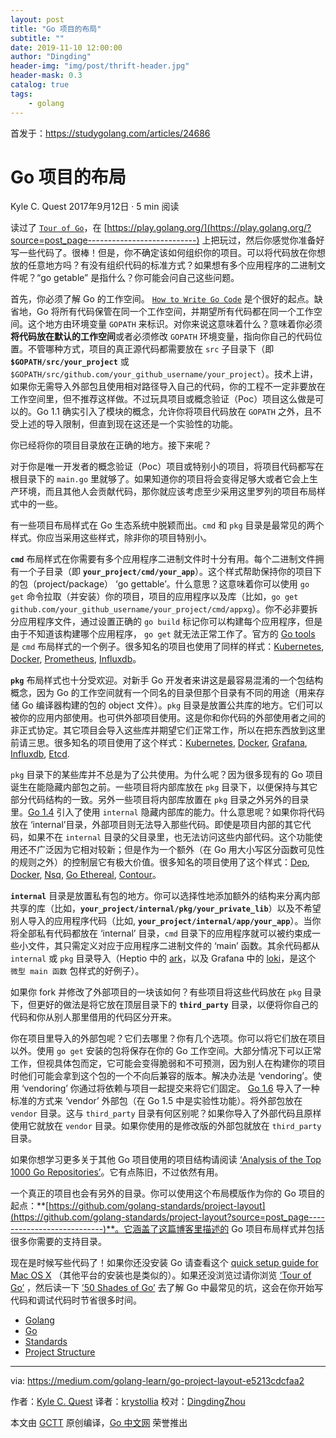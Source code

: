 ```yaml
---
layout: post
title: "Go 项目的布局"
subtitle: ""
date: 2019-11-10 12:00:00
author: "Dingding"
header-img: "img/post/thrift-header.jpg"
header-mask: 0.3
catalog: true
tags:
    - golang
---
```


首发于：https://studygolang.com/articles/24686

# Go 项目的布局
Kyle C. Quest
2017年9月12日 · 5 min 阅读

读过了 [`Tour of Go`](https://tour.golang.org/?source=post_page---------------------------)，在 [https://play.golang.org/](https://play.golang.org/?source=post_page---------------------------) 上把玩过，然后你感觉你准备好写一些代码了。很棒！但是，你不确定该如何组织你的项目。可以将代码放在你想放的任意地方吗？有没有组织代码的标准方式？如果想有多个应用程序的二进制文件呢？“go getable” 是指什么？你可能会问自己这些问题。

首先，你必须了解 Go 的工作空间。 [`How to Write Go Code`](https://golang.org/doc/code.html?source=post_page---------------------------) 是个很好的起点。缺省地，Go 将所有代码保管在同一个工作空间，并期望所有代码都在同一个工作空间。这个地方由环境变量 `GOPATH` 来标识。对你来说这意味着什么？意味着你必须**将代码放在默认的工作空间**或者必须修改 `GOPATH` 环境变量，指向你自己的代码位置。不管哪种方式，项目的真正源代码都需要放在 `src` 子目录下（即 **`$GOPATH/src/your_project`** 或 `$GOPATH/src/github.com/your_github_username/your_project`）。技术上讲，如果你无需导入外部包且使用相对路径导入自己的代码，你的工程不一定非要放在工作空间里，但不推荐这样做。不过玩具项目或概念验证（Poc）项目这么做是可以的。Go 1.1 确实引入了模块的概念，允许你将项目代码放在 `GOPATH` 之外，且不受上述的导入限制，但直到现在这还是一个实验性的功能。

你已经将你的项目目录放在正确的地方。接下来呢？

对于你是唯一开发者的概念验证（Poc）项目或特别小的项目，将项目代码都写在根目录下的 `main.go` 里就够了。如果知道你的项目将会变得足够大或者它会上生产环境，而且其他人会贡献代码，那你就应该考虑至少采用这里罗列的项目布局样式中的一些。

有一些项目布局样式在 Go 生态系统中脱颖而出。`cmd` 和 `pkg` 目录是最常见的两个样式。你应当采用这些样式，除非你的项目特别小。

**`cmd`** 布局样式在你需要有多个应用程序二进制文件时十分有用。每个二进制文件拥有一个子目录（即 **`your_project/cmd/your_app`**）。这个样式帮助保持你的项目下的包（project/package） ‘go gettable’。什么意思？这意味着你可以使用 `go get` 命令拉取（并安装）你的项目，项目的应用程序以及库（比如，`go get github.com/your_github_username/your_project/cmd/appxg`）。你不必非要拆分应用程序文件，通过设置正确的 `go build` 标记你可以构建每个应用程序，但是由于不知道该构建哪个应用程序， `go get` 就无法正常工作了。官方的 [Go tools](https://github.com/golang/tools/tree/master/cmd?source=post_page---------------------------)  是 `cmd` 布局样式的一个例子。很多知名的项目也使用了同样的样式：[Kubernetes](https://github.com/kubernetes/kubernetes/tree/master/cmd?source=post_page---------------------------), [Docker](https://github.com/moby/moby/tree/master/cmd?source=post_page---------------------------), [Prometheus](https://github.com/prometheus/prometheus/tree/master/cmd?source=post_page---------------------------), [Influxdb](https://github.com/influxdata/influxdb/tree/master/cmd?source=post_page---------------------------)。

**`pkg`** 布局样式也十分受欢迎。对新手 Go 开发者来讲这是最容易混淆的一个包结构概念，因为 Go 的工作空间就有一个同名的目录但那个目录有不同的用途（用来存储 Go 编译器构建的包的 object 文件）。`pkg` 目录是放置公共库的地方。它们可以被你的应用内部使用。也可供外部项目使用。这是你和你代码的外部使用者之间的非正式协定。其它项目会导入这些库并期望它们正常工作，所以在把东西放到这里前请三思。很多知名的项目使用了这个样式：[Kubernetes](https://github.com/kubernetes/kubernetes/tree/master/pkg?source=post_page---------------------------), [Docker](https://github.com/moby/moby/tree/master/pkg?source=post_page---------------------------), [Grafana](https://github.com/grafana/grafana/tree/master/pkg?source=post_page---------------------------), [Influxdb](https://github.com/influxdata/influxdb/tree/master/pkg?source=post_page---------------------------), [Etcd](https://github.com/coreos/etcd/tree/master/pkg?source=post_page---------------------------).

`pkg` 目录下的某些库并不总是为了公共使用。为什么呢？因为很多现有的 Go 项目诞生在能隐藏内部包之前。一些项目将内部库放在 `pkg` 目录下，以便保持与其它部分代码结构的一致。另外一些项目将内部库放置在 `pkg` 目录之外另外的目录里。[Go 1.4](https://golang.org/doc/go1.4?source=post_page---------------------------#internalpackages) 引入了使用 `internal` 隐藏内部库的能力。什么意思呢？如果你将代码放在 ‘internal’目录，外部项目则无法导入那些代码。即使是项目内部的其它代码，如果不在 `internal` 目录的父目录里，也无法访问这些内部代码。这个功能使用还不广泛因为它相对较新；但是作为一个额外（在 Go 用大小写区分函数可见性的规则之外）的控制层它有极大价值。很多知名的项目使用了这个样式：[Dep](https://github.com/golang/dep/tree/master/internal?source=post_page---------------------------), [Docker](https://github.com/moby/moby/tree/master/internal?source=post_page---------------------------), [Nsq](https://github.com/nsqio/nsq/tree/master/internal?source=post_page---------------------------), [Go Ethereal](https://github.com/ethereum/go-ethereum/tree/master/internal?source=post_page---------------------------), [Contour](https://github.com/heptio/contour/tree/master/internal?source=post_page---------------------------)。

**`internal`** 目录是放置私有包的地方。你可以选择性地添加额外的结构来分离内部共享的库（比如，**`your_project/internal/pkg/your_private_lib`**）以及不希望别人导入的应用程序代码（比如, **`your_project/internal/app/your_app`**）。当你将全部私有代码都放在 ‘internal’ 目录，`cmd` 目录下的应用程序就可以被约束成一些小文件，其只需定义对应于应用程序二进制文件的 ‘main’ 函数。其余代码都从 `internal` 或 `pkg` 目录导入（Heptio 中的 [ark](https://github.com/heptio/ark/blob/master/cmd/ark/main.go)，以及 Grafana 中的 [loki](https://github.com/grafana/loki/blob/master/cmd/loki/main.go)，是这个 `微型 main 函数` 包样式的好例子）。

如果你 fork 并修改了外部项目的一块该如何？有些项目将这些代码放在 `pkg` 目录下，但更好的做法是将它放在顶层目录下的 **`third_party`** 目录，以便将你自己的代码和你从别人那里借用的代码区分开来。

你在项目里导入的外部包呢？它们去哪里？你有几个选项。你可以将它们放在项目以外。使用 `go get` 安装的包将保存在你的 Go 工作空间。大部分情况下可以正常工作，但视具体包而定，它可能会变得脆弱和不可预测，因为别人在构建你的项目时他们可能会拿到这个包的一个不向后兼容的版本。解决办法是 ‘vendoring’。使用 ‘vendoring’ 你通过将依赖与项目一起提交来将它们固定。 [Go 1.6](https://golang.org/doc/go1.6?source=post_page---------------------------#go_command) 导入了一种标准的方式来 ‘vendor’ 外部包（在 Go 1.5 中是实验性功能）。将外部包放在 `vendor` 目录。这与 `third_party` 目录有何区别呢？如果你导入了外部代码且原样使用它就放在 `vendor` 目录。如果你使用的是修改版的外部包就放在 `third_party` 目录。

如果你想学习更多关于其他 Go 项目使用的项目结构请阅读 [‘Analysis of the Top 1000 Go Repositories’](http://blog.sgmansfield.com/2016/01/an-analysis-of-the-top-1000-go-repositories/?source=post_page---------------------------)。它有点陈旧，不过依然有用。

一个真正的项目也会有另外的目录。你可以使用这个布局模版作为你的 Go 项目的起点：**[https://github.com/golang-standards/project-layout](https://github.com/golang-standards/project-layout?source=post_page---------------------------)**。它涵盖了这篇博客里描述的 Go 项目布局样式并包括很多你需要的支持目录。

现在是时候写些代码了！如果你还没安装 Go 请查看这个 [quick setup guide for Mac OS X](https://medium.com/golang-learn/quick-go-setup-guide-on-mac-os-x-956b327222b8?source=post_page---------------------------) （其他平台的安装也是类似的）。如果还没浏览过请你浏览 [‘Tour of Go’](https://tour.golang.org/?source=post_page---------------------------) ，然后读一下 [’50 Shades of Go’](https://tour.golang.org/?source=post_page---------------------------) 去了解 Go 中最常见的坑，这会在你开始写代码和调试代码时节省很多时间。

* [Golang](https://medium.com/tag/golang)
* [Go](https://medium.com/tag/go)
* [Standards](https://medium.com/tag/standards)
* [Project Structure](https://medium.com/tag/project-structure)

---

via: https://medium.com/golang-learn/go-project-layout-e5213cdcfaa2

作者：[Kyle C. Quest](https://medium.com/@CloudImmunity)
译者：[krystollia](https://github.com/krystollia)
校对：[DingdingZhou](https://github.com/DingdingZhou)

本文由 [GCTT](https://github.com/studygolang/GCTT) 原创编译，[Go 中文网](https://studygolang.com/) 荣誉推出
